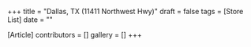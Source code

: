 +++
title = "Dallas, TX (11411 Northwest Hwy)"
draft = false
tags = [Store List]
date = ""

[Article]
contributors = []
gallery = []
+++